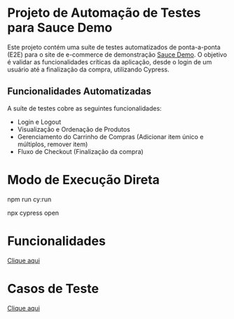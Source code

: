 # Projeto de Automação de Testes para Sauce Demo

Este projeto contém uma suíte de testes automatizados de ponta-a-ponta (E2E) para o site de e-commerce de demonstração [Sauce Demo](https://www.saucedemo.com/v1/). O objetivo é validar as funcionalidades críticas da aplicação, desde o login de um usuário até a finalização da compra, utilizando Cypress.

## Funcionalidades Automatizadas
A suíte de testes cobre as seguintes funcionalidades:
* Login e Logout
* Visualização e Ordenação de Produtos
* Gerenciamento do Carrinho de Compras (Adicionar item único e múltiplos, remover item)
* Fluxo de Checkout (Finalização da compra)

# Modo de Execução Direta

npm run cy:run

npx cypress open

# Funcionalidades 

[Clique aqui](https://github.com/gabrielalessadev/teste-saucedemo/tree/main/cypress/e2e)

# Casos de Teste

[Clique aqui](https://github.com/gabrielalessadev/teste-saucedemo/tree/main/cypress/e2e)
